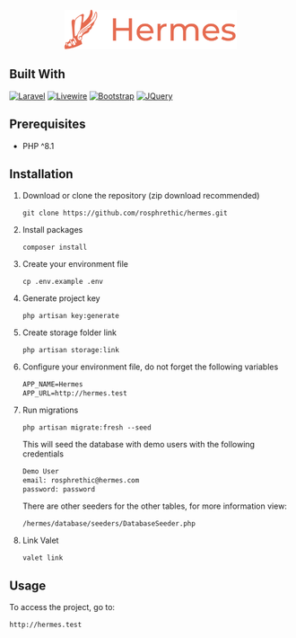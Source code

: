 <!-- PROJECT LOGO -->
<br />
<div align="center">
  <a href="#">
    <img src="logo-2.png" alt="Logo" height="70">
  </a>
</div>

## Built With

[![Laravel][Laravel.com]][Laravel-url]
[![Livewire][Livewire.com]][Livewire-url]
[![Bootstrap][Bootstrap.com]][Bootstrap-url]
[![JQuery][JQuery.com]][JQuery-url]

[Laravel.com]: https://img.shields.io/badge/Laravel-FF2D20?style=for-the-badge&logo=laravel&logoColor=white
[Laravel-url]: https://laravel.com

[Livewire.com]: https://img.shields.io/badge/Livewire-fb6fa9?style=for-the-badge&logo=livewire&logoColor=white
[Livewire-url]: https://jquery.com

[Bootstrap.com]: https://img.shields.io/badge/Bootstrap-563D7C?style=for-the-badge&logo=bootstrap&logoColor=white
[Bootstrap-url]: https://getbootstrap.com

[JQuery.com]: https://img.shields.io/badge/jQuery-0769AD?style=for-the-badge&logo=jquery&logoColor=white
[JQuery-url]: https://jquery.com

## Prerequisites

* PHP ^8.1

## Installation

1. Download or clone the repository (zip download recommended)
    ```
    git clone https://github.com/rosphrethic/hermes.git
    ```

1. Install packages
   ```
   composer install
   ```

1. Create your environment file
   ```
   cp .env.example .env
   ```

1. Generate project key
   ```
   php artisan key:generate
   ```

1. Create storage folder link
   ```
   php artisan storage:link
   ```

1. Configure your environment file, do not forget the following variables
    ```
    APP_NAME=Hermes
    APP_URL=http://hermes.test
    ```

1. Run migrations
   ```
   php artisan migrate:fresh --seed
   ```

   This will seed the database with demo users with the following credentials
   ```
   Demo User
   email: rosphrethic@hermes.com
   password: password
   ```

   There are other seeders for the other tables, for more information view:
    ```
    /hermes/database/seeders/DatabaseSeeder.php
    ```

1. Link Valet
   ```
   valet link
   ```

## Usage

To access the project, go to:

   ```
   http://hermes.test
   ```
